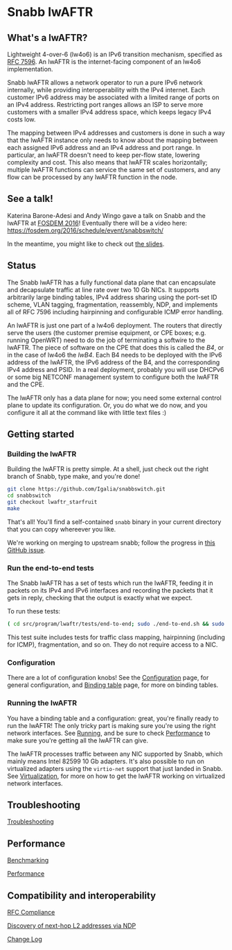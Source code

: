 # Snabb lwAFTR

## What's a lwAFTR?

Lightweight 4-over-6 (lw4o6) is an IPv6 transition mechanism, specified
as [RFC 7596](https://tools.ietf.org/html/rfc7596).  An lwAFTR is the
internet-facing component of an lw4o6 implementation.

Snabb lwAFTR allows a network operator to run a pure IPv6 network
internally, while providing interoperability with the IPv4 internet.
Each customer IPv6 address may be associated with a limited range of
ports on an IPv4 address.  Restricting port ranges allows an ISP to
serve more customers with a smaller IPv4 address space, which keeps
legacy IPv4 costs low.

The mapping between IPv4 addresses and customers is done in such a way
that the lwAFTR instance only needs to know about the mapping between
each assigned IPv6 address and an IPv4 address and port range.  In
particular, an lwAFTR doesn't need to keep per-flow state, lowering
complexity and cost. This also means that lwAFTR scales horizontally;
multiple lwAFTR functions can service the same set of customers, and any
flow can be processed by any lwAFTR function in the node.

## See a talk!

Katerina Barone-Adesi and Andy Wingo gave a talk on Snabb and the lwAFTR
at [FOSDEM 2016](http://fosdem.org/2016/)!  Eventually there will be a
video here: https://fosdem.org/2016/schedule/event/snabbswitch/

In the meantime, you might like to check out [the
slides](https://wingolog.org/pub/fosdem-2016-lwaftr-slides.pdf).

## Status

The Snabb lwAFTR has a fully functional data plane that can encapsulate
and decapsulate traffic at line rate over two 10 Gb NICs.  It supports
arbitrarily large binding tables, IPv4 address sharing using the
port-set ID scheme, VLAN tagging, fragmentation, reassembly, NDP,
and implements all of RFC 7596 including hairpinning and configurable
ICMP error handling.

An lwAFTR is just one part of a lw4o6 deployment.  The routers that
directly serve the users (the customer premise equipment, or CPE boxes;
e.g. running OpenWRT) need to do the job of terminating a softwire to the
lwAFTR.  The piece of software on the CPE that does this is called the
*B4*, or in the case of lw4o6 the *lwB4*.  Each B4 needs to be deployed
with the IPv6 address of the lwAFTR, the IPv6 address of the B4, and the
corresponding IPv4 address and PSID.  In a real deployment, probably you
will use DHCPv6 or some big NETCONF management system to configure both
the lwAFTR and the CPE.

The lwAFTR only has a data plane for now; you need some external control
plane to update its configuration.  Or, you do what we do now, and you
configure it all at the command like with little text files :)  

## Getting started

### Building the lwAFTR

Building the lwAFTR is pretty simple.  At a shell, just check out the
right branch of Snabb, type make, and you're done!

```bash
git clone https://github.com/Igalia/snabbswitch.git
cd snabbswitch
git checkout lwaftr_starfruit
make
```

That's all!  You'll find a self-contained `snabb` binary in your current
directory that you can copy whereever you like.

We're working on merging to upstream snabb; follow the progress in [this GitHub issue](https://github.com/Igalia/snabbswitch/issues/215).

### Run the end-to-end tests

The Snabb lwAFTR has a set of tests which run the lwAFTR, feeding it in
packets on its IPv4 and IPv6 interfaces and recording the packets that
it gets in reply, checking that the output is exactly what we expect.

To run these tests:

```bash
( cd src/program/lwaftr/tests/end-to-end; sudo ./end-to-end.sh && sudo ./end-to-end-vlan.sh )
```

This test suite includes tests for traffic class mapping, hairpinning
(including for ICMP), fragmentation, and so on.  They do not require
access to a NIC.

### Configuration

There are a lot of configuration knobs!  See the
[Configuration](./README.configuration.md) page, for general configuration, and 
[Binding table](./README.bindingtable.md) page, for more on binding tables.

### Running the lwAFTR

You have a binding table and a configuration: great, you're finally
ready to run the lwAFTR!  The only tricky part is making sure you're
using the right network interfaces.  See [Running](./README.running.md),
and be sure to check [Performance](./README.performance.md) to make sure
you're getting all the lwAFTR can give.

The lwAFTR processes traffic between any NIC supported by Snabb, which
mainly means Intel 82599 10 Gb adapters.  It's also possible to run on
virtualized adapters using the `virtio-net` support that just landed in
Snabb.  See [Virtualization](./README.virtualization.md), for more on how to
get the lwAFTR working on virtualized network interfaces.

## Troubleshooting

[Troubleshooting](./README.troubleshooting.md)

## Performance

[Benchmarking](./README.benchmarking.md)

[Performance](./README.performance.md)

## Compatibility and interoperability

[RFC Compliance](./README.rfccompliance.md)

[Discovery of next-hop L2 addresses via NDP](./README.ndp.md)

[Change Log](./CHANGELOG.md)


